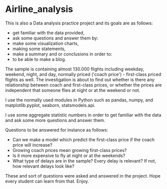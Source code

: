 # Airline_analysis

This is also a Data analysis practice project and its goals are as follows:

- get familiar with the data provided,
- ask some questions and answer them by:
- make some visualization charts,
- making some statements,
- make a summary and or conclusions in order to:
- to be able to make a blog.

The sample is containing almost 130.000 flights including weekday, weekend, night, and day, normally priced ('coach price') - first-class priced flights as well. 
The investigation is about to find out whether is there any relationship between coach and first-class prices, or whether the prices are independent that someone 
flies at night or at the weekend or not. 

I use the normally used modules in Python such as pandas, numpy, and matplotlib.pyplot, seaborn, statsmodels.api.

I use some aggregate statistic numbers in order to get familiar with the data and ask some more questions and answer them.

Questions to be answered for instance as follows:
- Can we make a model which predict the first-class price if the coach price will increase?
- Growing coach prices mean growing first-class prices?
- Is it more expensive to fly at night or at the weekends?
- What type of delays are in the sample? Every delay is relevant? If not, how relevant delays look like?

These and sort of questions were asked and answered in the project. Hope every student can learn from that. Enjoy. 
